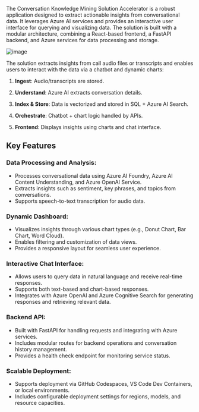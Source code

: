 <!-- # Explore the code -->
<!-- ## Overview -->
The Conversation Knowledge Mining Solution Accelerator is a robust application designed to extract actionable insights from conversational data. It leverages Azure AI services and provides an interactive user interface for querying and visualizing data. The solution is built with a modular architecture, combining a React-based frontend, a FastAPI backend, and Azure services for data processing and storage.

![image](../../../../docs/Images/ReadMe/solution-architecture.png)

The solution extracts insights from call audio files or transcripts and enables users to interact with the data via a chatbot and dynamic charts:

1. **Ingest**: Audio/transcripts are stored.

2. **Understand**: Azure AI extracts conversation details.

3. **Index & Store**: Data is vectorized and stored in SQL + Azure AI Search.

4. **Orchestrate**: Chatbot + chart logic handled by APIs.

5. **Frontend**: Displays insights using charts and chat interface.

## Key Features

### Data Processing and Analysis:

- Processes conversational data using Azure AI Foundry, Azure AI Content Understanding, and Azure OpenAI Service.
- Extracts insights such as sentiment, key phrases, and topics from conversations.
- Supports speech-to-text transcription for audio data.

### Dynamic Dashboard:

- Visualizes insights through various chart types (e.g., Donut Chart, Bar Chart, Word Cloud).
- Enables filtering and customization of data views.
- Provides a responsive layout for seamless user experience.


### Interactive Chat Interface:

- Allows users to query data in natural language and receive real-time responses.
- Supports both text-based and chart-based responses.
- Integrates with Azure OpenAI and Azure Cognitive Search for generating responses and retrieving relevant data.

### Backend API:

- Built with FastAPI for handling requests and integrating with Azure services.
- Includes modular routes for backend operations and conversation history management.
- Provides a health check endpoint for monitoring service status.

### Scalable Deployment:

- Supports deployment via GitHub Codespaces, VS Code Dev Containers, or local environments.
- Includes configurable deployment settings for regions, models, and resource capacities.